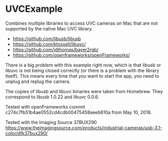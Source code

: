 # UVCExample

Combines multiple libraries to access UVC cameras on Mac that are not supported by the native Mac UVC library.

- https://github.com/libusb/libusb
- https://github.com/ktossell/libuvc/
- https://github.com/jdthomas/bayer2rgb/
- https://github.com/openframeworks/openFrameworks/

There is a big problem with this example right now, which is that libusb or libuvc is not being closed correctly (or there is a problem with the library itself). This means every time that you want to start the app, you need to unplug and replug the camera.

The copies of libusb and libuvc binaries were taken from Homebrew. They correspond to libusb 1.0.22 and libuvc 0.0.6.

Tested with openFrameworks commit c274c7fb51b4ae0552cd4cdb00475458aeeb610a from May 10, 2018.

Tested with the Imaging Source 37BUX290 https://www.theimagingsource.com/products/industrial-cameras/usb-3.1-color/dfk37bux290/